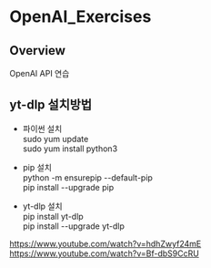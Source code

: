 # OpenAI_Exercises
## Overview
OpenAI API 연습
## yt-dlp 설치방법
- 파이썬 설치  
sudo yum update  
sudo yum install python3  
  
- pip 설치  
python -m ensurepip --default-pip  
pip install --upgrade pip  
  
- yt-dlp 설치  
pip install yt-dlp  
pip install --upgrade yt-dlp  




https://www.youtube.com/watch?v=hdhZwyf24mE  
https://www.youtube.com/watch?v=Bf-dbS9CcRU  
